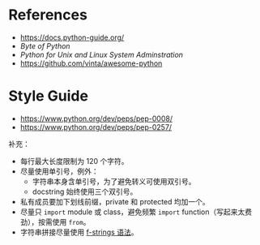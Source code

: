 # References

- https://docs.python-guide.org/
- *Byte of Python*
- *Python for Unix and Linux System Adminstration*
- https://github.com/vinta/awesome-python

# Style Guide

- https://www.python.org/dev/peps/pep-0008/
- https://www.python.org/dev/peps/pep-0257/

补充：

- 每行最大长度限制为 120 个字符。
- 尽量使用单引号，例外：
    - 字符串本身含单引号，为了避免转义可使用双引号。
    - docstring 始终使用三个双引号。
- 私有成员要加下划线前缀，private 和 protected 均加一个。
- 尽量只 `import` module 或 class，避免频繁 `import` function（写起来太费劲），按需使用 `from`。
- 字符串拼接尽量使用 [f-strings 语法](https://docs.python.org/3/tutorial/inputoutput.html#formatted-string-literals)。
